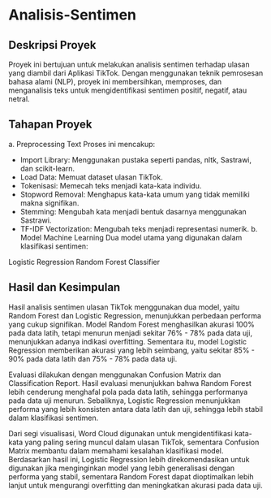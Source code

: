 # Analisis-Sentimen

## Deskripsi Proyek
Proyek ini bertujuan untuk melakukan analisis sentimen terhadap ulasan yang diambil dari Aplikasi TikTok. Dengan menggunakan teknik pemrosesan bahasa alami (NLP), proyek ini membersihkan, memproses, dan menganalisis teks untuk mengidentifikasi sentimen positif, negatif, atau netral.

## Tahapan Proyek
a. Preprocessing Text
Proses ini mencakup:

- Import Library: Menggunakan pustaka seperti pandas, nltk, Sastrawi, dan scikit-learn.
- Load Data: Memuat dataset ulasan TikTok.
- Tokenisasi: Memecah teks menjadi kata-kata individu.
- Stopword Removal: Menghapus kata-kata umum yang tidak memiliki makna signifikan.
- Stemming: Mengubah kata menjadi bentuk dasarnya menggunakan Sastrawi.
- TF-IDF Vectorization: Mengubah teks menjadi representasi numerik.
b. Model Machine Learning
Dua model utama yang digunakan dalam klasifikasi sentimen:

Logistic Regression
Random Forest Classifier


## Hasil dan Kesimpulan
Hasil analisis sentimen ulasan TikTok menggunakan dua model, yaitu Random Forest dan Logistic Regression, menunjukkan perbedaan performa yang cukup signifikan. Model Random Forest menghasilkan akurasi 100% pada data latih, tetapi menurun menjadi sekitar 76% - 78% pada data uji, menunjukkan adanya indikasi overfitting. Sementara itu, model Logistic Regression memberikan akurasi yang lebih seimbang, yaitu sekitar 85% - 90% pada data latih dan 75% - 78% pada data uji.

Evaluasi dilakukan dengan menggunakan Confusion Matrix dan Classification Report. Hasil evaluasi menunjukkan bahwa Random Forest lebih cenderung menghafal pola pada data latih, sehingga performanya pada data uji menurun. Sebaliknya, Logistic Regression menunjukkan performa yang lebih konsisten antara data latih dan uji, sehingga lebih stabil dalam klasifikasi sentimen.

Dari segi visualisasi, Word Cloud digunakan untuk mengidentifikasi kata-kata yang paling sering muncul dalam ulasan TikTok, sementara Confusion Matrix membantu dalam memahami kesalahan klasifikasi model. Berdasarkan hasil ini, Logistic Regression lebih direkomendasikan untuk digunakan jika menginginkan model yang lebih generalisasi dengan performa yang stabil, sementara Random Forest dapat dioptimalkan lebih lanjut untuk mengurangi overfitting dan meningkatkan akurasi pada data uji.
